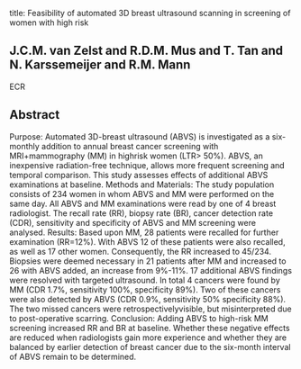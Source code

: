 title: Feasibility of automated 3D breast ultrasound scanning in screening of women with high risk

## J.C.M. van Zelst and R.D.M. Mus and T. Tan and N. Karssemeijer and R.M. Mann
ECR


## Abstract
Purpose: Automated 3D-breast ultrasound (ABVS) is investigated as a six-monthly addition to annual breast cancer screening with MRI+mammography (MM) in highrisk women (LTR> 50%). ABVS, an inexpensive radiation-free technique, allows more frequent screening and temporal comparison. This study assesses effects of additional ABVS examinations at baseline. Methods and Materials: The study population consists of 234 women in whom ABVS and MM were performed on the same day. All ABVS and MM examinations were read by one of 4 breast radiologist. The recall rate (RR), biopsy rate (BR), cancer detection rate (CDR), sensitivity and specificity of ABVS and MM screening were analysed. Results: Based upon MM, 28 patients were recalled for further examination (RR=12%). With ABVS 12 of these patients were also recalled, as well as 17 other women. Consequently, the RR increased to 45/234. Biopsies were deemed necessary in 21 patients after MM and increased to 26 with ABVS added, an increase from 9%-11%. 17 additional ABVS findings were resolved with targeted ultrasound. In total 4 cancers were found by MM (CDR 1.7%, sensitivity 100%, specificity 89%). Two of these cancers were also detected by ABVS (CDR 0.9%, sensitivity 50% specificity 88%). The two missed cancers were retrospectivelyvisible, but misinterpreted due to post-operative scarring. Conclusion: Adding ABVS to high-risk MM screening increased RR and BR at baseline. Whether these negative effects are reduced when radiologists gain more experience and whether they are balanced by earlier detection of breast cancer due to the six-month interval of ABVS remain to be determined.

